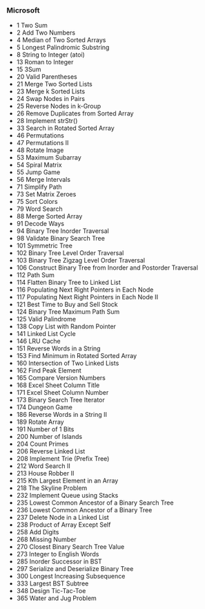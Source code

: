 ### Microsoft
* 	1 		Two Sum
* 	2 		Add Two Numbers
* 	4 		Median of Two Sorted Arrays 
* 	5 		Longest Palindromic Substring
* 	8 		String to Integer (atoi)
* 	13 		Roman to Integer
* 	15 		3Sum
* 	20 		Valid Parentheses
* 	21 		Merge Two Sorted Lists
* 	23 		Merge k Sorted Lists 
* 	24 		Swap Nodes in Pairs
* 	25 		Reverse Nodes in k-Group
* 	26 		Remove Duplicates from Sorted Array
* 	28 		Implement strStr()
* 	33 		Search in Rotated Sorted Array
* 	46 		Permutations
* 	47 		Permutations II
* 	48 		Rotate Image
* 	53 		Maximum Subarray
* 	54 		Spiral Matrix
* 	55 		Jump Game
* 	56 		Merge Intervals
* 	71 		Simplify Path
* 	73 		Set Matrix Zeroes
* 	75 		Sort Colors
* 	79 		Word Search
* 	88 		Merge Sorted Array
* 	91 		Decode Ways
* 	94 		Binary Tree Inorder Traversal
* 	98 		Validate Binary Search Tree
* 	101 	Symmetric Tree
* 	102 	Binary Tree Level Order Traversal
* 	103 	Binary Tree Zigzag Level Order Traversal
* 	106 	Construct Binary Tree from Inorder and Postorder Traversal
* 	112 	Path Sum
* 	114 	Flatten Binary Tree to Linked List
* 	116 	Populating Next Right Pointers in Each Node
* 	117 	Populating Next Right Pointers in Each Node II
* 	121 	Best Time to Buy and Sell Stock
* 	124 	Binary Tree Maximum Path Sum
* 	125 	Valid Palindrome
* 	138 	Copy List with Random Pointer
* 	141 	Linked List Cycle
* 	146 	LRU Cache
* 	151 	Reverse Words in a String
* 	153 	Find Minimum in Rotated Sorted Array
* 	160 	Intersection of Two Linked Lists
* 	162 	Find Peak Element
* 	165 	Compare Version Numbers
* 	168 	Excel Sheet Column Title
* 	171 	Excel Sheet Column Number
* 	173 	Binary Search Tree Iterator
* 	174 	Dungeon Game
* 	186 	Reverse Words in a String II 
* 	189 	Rotate Array
* 	191 	Number of 1 Bits
* 	200 	Number of Islands
* 	204 	Count Primes
* 	206 	Reverse Linked List
* 	208 	Implement Trie (Prefix Tree)
* 	212 	Word Search II
* 	213 	House Robber II
* 	215 	Kth Largest Element in an Array
* 	218 	The Skyline Problem
* 	232 	Implement Queue using Stacks
* 	235 	Lowest Common Ancestor of a Binary Search Tree
* 	236 	Lowest Common Ancestor of a Binary Tree
* 	237 	Delete Node in a Linked List
* 	238 	Product of Array Except Self
* 	258 	Add Digits
* 	268 	Missing Number
* 	270 	Closest Binary Search Tree Value  
* 	273 	Integer to English Words
* 	285 	Inorder Successor in BST 
* 	297 	Serialize and Deserialize Binary Tree
* 	300 	Longest Increasing Subsequence
* 	333 	Largest BST Subtree 
* 	348 	Design Tic-Tac-Toe 
* 	365 	Water and Jug Problem
